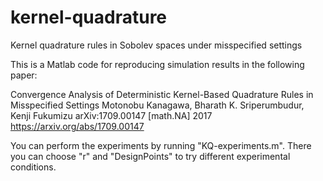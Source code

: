 # kernel-quadrature
Kernel quadrature rules in Sobolev spaces under misspecified settings

This is a Matlab code for reproducing simulation results in the following paper:

Convergence Analysis of Deterministic Kernel-Based Quadrature Rules in Misspecified Settings 
Motonobu Kanagawa, Bharath K. Sriperumbudur, Kenji Fukumizu
arXiv:1709.00147 [math.NA] 2017
https://arxiv.org/abs/1709.00147

You can perform the experiments by running "KQ-experiments.m". There you can choose "r" and "DesignPoints" to try different experimental conditions.
